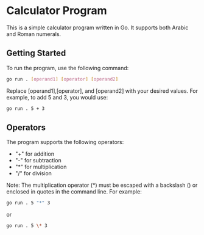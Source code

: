 # Calculator Program

This is a simple calculator program written in Go. It supports both Arabic and Roman numerals.

## Getting Started

To run the program, use the following command:

```bash
go run . [operand1] [operator] [operand2]
```

Replace [operand1],[operator], and [operand2] with your desired values. For example, to add 5 and 3, you would use:

``` bash
go run . 5 + 3
```

## Operators
The program supports the following operators:

* "+" for addition
* "-" for subtraction
* "*" for multiplication
* "/" for division

Note: The multiplication operator (*) must be escaped with a backslash (\) or enclosed in quotes in the command line. For example:
``` bash
go run . 5 "*" 3
```
or

``` bash
go run . 5 \* 3
```